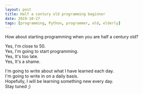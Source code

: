 ```yaml
---
layout: post
title: Half a century old programming beginner
date: 2019-10-27
tags: [programming, Python, programmer, old, elderly]
---
```


How about starting programming when you are half a century old?

Yes, I'm close to 50.  
Yes, I'm going to start programming.  
Yes, It's too late.  
Yes, It's a shame.  

I'm going to write about what I have learned each day.  
I'm going to write in on a daily basis.  
Hopefully, I will be learning something new every day.  
Stay tuned ;)  

